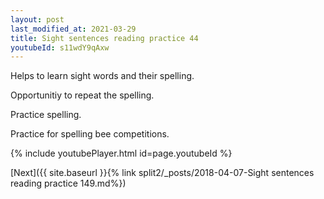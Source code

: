 ```yaml
---
layout: post
last_modified_at: 2021-03-29
title: Sight sentences reading practice 44
youtubeId: s11wdY9qAxw
---
```

 
 
Helps to learn sight words and their spelling.

Opportunitiy to repeat the spelling. 

Practice spelling. 
 
Practice for spelling bee competitions. 
 
{% include youtubePlayer.html id=page.youtubeId %}
 
 

[Next]({{ site.baseurl }}{% link  split2/_posts/2018-04-07-Sight sentences reading practice 149.md%})
 
